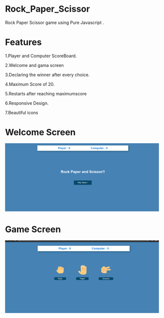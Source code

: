 # Rock_Paper_Scissor
Rock Paper Scissor game using Pure Javascript .  

# Features 

1.Player and Computer ScoreBoard.

2.Welcome and gama screen

3.Declaring the winner after every choice.

4.Maximum Score of 20.

5.Restarts after reaching maximumscore

6.Responsive Design.

7.Beautiful icons

# Welcome Screen 

![](welcome_screen.png)

# Game Screen 

![](game_screen.png)
